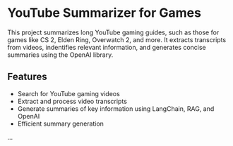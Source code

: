 # YouTube Summarizer for Games

This project summarizes long YouTube gaming guides, such as those for games like CS 2, Elden Ring, Overwatch 2, and more. It extracts transcripts from videos, indentifies relevant information, and generates concise summaries using the OpenAI library.

## Features
- Search for YouTube gaming videos
- Extract and process video transcripts
- Generate summaries of key information using LangChain, RAG, and OpenAI
- Efficient summary generation

...
